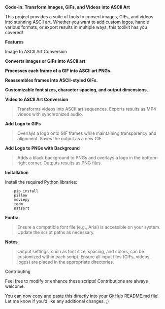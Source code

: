 
**Code-in: Transform Images, GIFs, and Videos into ASCII Art**

This project provides a suite of tools to convert images, GIFs, and videos into stunning ASCII art. Whether you want to add custom logos, handle various formats, or export results in multiple ways, this toolkit has you covered!

**Features**

Image to ASCII Art Conversion

**Converts images or GIFs into ASCII art.**

**Processes each frame of a GIF into ASCII art PNGs.**

**Reassembles frames into ASCII-styled GIFs.**

**Customizable font sizes, character spacing, and output dimensions.**

**Video to ASCII Art Conversion**
> Transforms videos into ASCII art sequences.
> Exports results as MP4 videos with synchronized audio.

**Add Logo to GIFs**
> Overlays a logo onto GIF frames while maintaining transparency and alignment.
> Saves the output as a new GIF.

**Add Logo to PNGs with Background**
> Adds a black background to PNGs and overlays a logo in the bottom-right corner.
> Outputs results as PNG files.

**Installation**

Install the required Python libraries:

	 	pip install 
	 	pillow 
	 	moviepy 
	 	tqdm 
	 	natsort  
 


**Fonts:**
> Ensure a compatible font file (e.g., Arial) is accessible on your system. Update the script paths as necessary.

**Notes**
> Output settings, such as font size, spacing, and colors, can be customized within each script.
> Ensure all input files (GIFs, videos, logos) are placed in the appropriate directories.
 

Contributing

Feel free to modify or enhance these scripts! Contributions are always welcome.

You can now copy and paste this directly into your GitHub README.md file! Let me know if you’d like any additional changes. ;)
